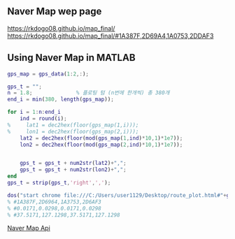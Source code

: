 ## Naver Map wep page

https://rkdogo08.github.io/map_final/
https://rkdogo08.github.io/map_final/#1A387F,2D69A4,1A0753,2DDAF3

## Using Naver Map in MATLAB

```matlab
gps_map = gps_data(1:2,:);

gps_t = "";
n = 1.8;              % 플로팅 텀 (n번에 한개씩) 총 380개
end_i = min(380, length(gps_map));

for i = 1:n:end_i
    ind = round(i);
%     lat1 = dec2hex(floor(gps_map(1,i)));
%     lon1 = dec2hex(floor(gps_map(2,i)));
    lat2 = dec2hex(floor(mod(gps_map(1,ind)*10,1)*1e7));
    lon2 = dec2hex(floor(mod(gps_map(2,ind)*10,1)*1e7));


    gps_t = gps_t + num2str(lat2)+",";
    gps_t = gps_t + num2str(lon2)+",";
end
gps_t = strip(gps_t,'right',',');

dos("start chrome file:///C:/Users/user1129/Desktop/route_plot.html#"+gps_t);
% #1A387F,2D6964,1A3753,2D6AF3
% #0.0171,0.0298,0.0171,0.0298
% #37.5171,127.1298,37.5171,127.1298
```


[Naver Map Api](https://www.ncloud.com/product/applicationService/maps)
